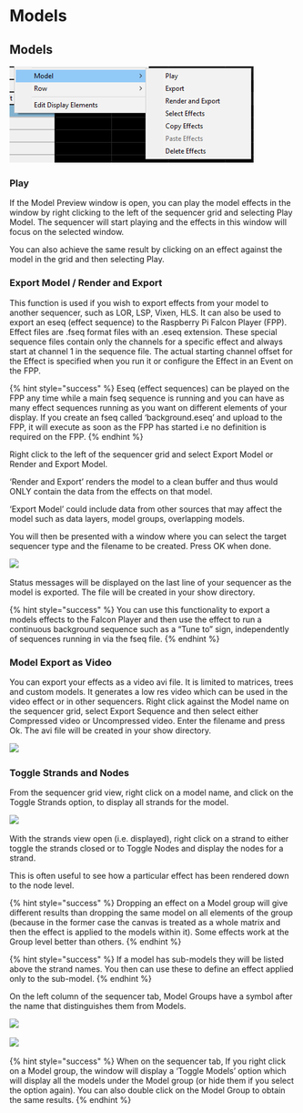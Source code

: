 # Models

## Models

![](<../../.gitbook/assets/image (867).png>)

### Play

If the Model Preview window is open, you can play the model effects in the window by right clicking to the left of the sequencer grid and selecting Play Model. The sequencer will start playing and the effects in this window will focus on the selected window.

You can also achieve the same result by clicking on an effect against the model in the grid and then selecting Play.

### Export Model / Render and Export

This function is used if you wish to export effects from your model to another sequencer, such as LOR, LSP, Vixen, HLS. It can also be used to export an eseq (effect sequence) to the Raspberry Pi Falcon Player (FPP). Effect files are .fseq format files with an .eseq extension. These special sequence files contain only the channels for a specific effect and always start at channel 1 in the sequence file. The actual starting channel offset for the Effect is specified when you run it or configure the Effect in an Event on the FPP.

{% hint style="success" %}
Eseq (effect sequences) can be played on the FPP any time while a main fseq sequence is running and you can have as many effect sequences running as you want on different elements of your display. If you create an fseq called ‘background.eseq’ and upload to the FPP, it will execute as soon as the FPP has started i.e no definition is required on the FPP.
{% endhint %}

Right click to the left of the sequencer grid and select Export Model or Render and Export Model.

‘Render and Export’ renders the model to a clean buffer and thus would ONLY contain the data from the effects on that model.

‘Export Model’ could include data from other sources that may affect the model such as data layers, model groups, overlapping models.

You will then be presented with a window where you can select the target sequencer type and the filename to be created. Press OK when done.

![](https://lh3.googleusercontent.com/miuvCLx-mnpzpYNynWbSiNFXre3pepR7dSInWLWVssKNmqYXrnydCtF\_Pav8XFnYN8qi2ldVxTqDBmEoOY3J-9qfmD2\_3Z\_2bZBXCMxCmpC8sYZ9\_YeTnmXau7qnxdgHwiVLPcL5)

Status messages will be displayed on the last line of your sequencer as the model is exported. The file will be created in your show directory.

{% hint style="success" %}
You can use this functionality to export a models effects to the Falcon Player and then use the effect to run a continuous background sequence such as a “Tune to” sign, independently of sequences running in via the fseq file.
{% endhint %}

### Model Export as Video

You can export your effects as a video avi file. It is limited to matrices, trees and custom models. It generates a low res video which can be used in the video effect or in other sequencers. Right click against the Model name on the sequencer grid, select Export Sequence and then select either Compressed video or Uncompressed video. Enter the filename and press Ok. The avi file will be created in your show directory.

![](https://lh3.googleusercontent.com/CiTQL-Yl48h9ka0GcE45wx3gr038d2Hd0F265SQL3sEKNogeH4XwICO\_gKV50KkDe4BpuVb3\_MBKwswUWV0L2c8P98N\_QEQcZm5VdxfdiMVR0M-i668JPOrMRgctQjwDAeUL03gf)

### Toggle Strands and Nodes

From the sequencer grid view, right click on a model name, and click on the Toggle Strands option, to display all strands for the model.

![](https://lh6.googleusercontent.com/VAwXGBAL1Z0m1ub95jLAvJNwWN7j3pXOkosX5VszdOnC0FeCmqulryRIPSIs\_CRaCNbq30leT5Gh0pkN7NBo-MRcuv-wHLbvQ8UP92EXicag-M-Tv30jVZ0wNYFhtSdG3dpvur7s)

With the strands view open (i.e. displayed), right click on a strand to either toggle the strands closed or to Toggle Nodes and display the nodes for a strand.

This is often useful to see how a particular effect has been rendered down to the node level.

{% hint style="success" %}
Dropping an effect on a Model group will give different results than dropping the same model on all elements of the group (because in the former case the canvas is treated as a whole matrix and then the effect is applied to the models within it). Some effects work at the Group level better than others.
{% endhint %}

{% hint style="success" %}
If a model has sub-models they will be listed above the strand names. You then can use these to define an effect applied only to the sub-model.
{% endhint %}

On the left column of the sequencer tab, Model Groups have a symbol after the name that distinguishes them from Models.

![](https://lh4.googleusercontent.com/DayFHnCuM8LjP1GA5bJ6mLhWc557P7NrTrPp1NRXsdznnRo\_Lwzslv-SuaYlQnBtN0twvhnGh4VgNnO4SKEuDVgIjfY55ZOo8K2kHMcCzQxScfXOzq6O9ULGyG2ezl37nyhwwomR)

![](https://lh4.googleusercontent.com/I7prOUGhYLcNktyNWIY-TlAMx371gZR2Vnx1nJR774fkkIpR6PldNs0qKqQeGan2nZweuBHnSdtRJdJMj8NvBH0Oxjd3V7ztX1ZcKaWziwWa4j8oX6lKdhKoHzEooa6cYJYqKlcO)

{% hint style="success" %}
When on the sequencer tab, If you right click on a Model group, the window will display a ‘Toggle Models’ option which will display all the models under the Model group (or hide them if you select the option again). You can also double click on the Model Group to obtain the same results.
{% endhint %}
